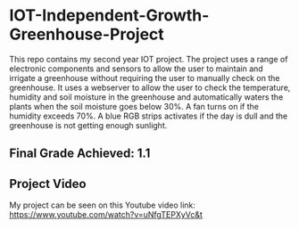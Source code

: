 # IOT-Independent-Growth-Greenhouse-Project
This repo contains my second year IOT project.
The project uses a range of electronic components and sensors to allow the user to maintain and irrigate a greenhouse without requiring the user to manually check on the greenhouse. 
It uses a webserver to allow the user to check the temperature, humidity and soil moisture in the greenhouse and automatically waters the plants when the soil moisture goes below 30%. 
A fan turns on if the humidity exceeds 70%. A blue RGB strips activates if the day is dull and the greenhouse is not getting enough sunlight. 

## Final Grade Achieved: 1.1

## Project Video
My project can be seen on this Youtube video link: https://www.youtube.com/watch?v=uNfgTEPXyVc&t
